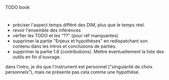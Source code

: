 TODO book


# 
- préciser l'aspect temps différé des DIM, plus que le temps réel. 
- revoir l'ensemble des inférences
- vérfier les TODO et les "??" (pour réf manquantes)
- supprimer la partie "Enjeux et hypothèses" en redispatchant son contenu dans les intros et conclusions de parties.
- supprimer la partie 1.6 (contributions). Mettre éventuellement la liste des outils en fin d'ouvrage.

dans l'intro, je dis que l'instrument est personnel ("singularité de choix personnels"), mais ne présente pas cela comme une hypothèse.